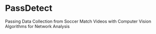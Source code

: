 # PassDetect
Passing Data Collection from Soccer Match Videos with Computer Vision Algorithms for Network Analysis
